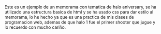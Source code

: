 Este es un ejemplo de un memorama con tematica de halo aniversary, se ha utilizado una estructura basica de html y se ha usado css para dar estilo al memorama, lo he hecho ya que es una practica de mis clases de programacion web, ademas de que halo 1 fue el primer shooter que jugue y lo recuerdo con mucho cariño.
